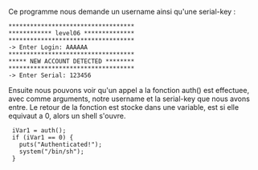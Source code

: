 Ce programme nous demande un username ainsi qu'une serial-key :

    ***********************************
    ************ level06 **************
    ***********************************
    -> Enter Login: AAAAAA
    ***********************************
    ***** NEW ACCOUNT DETECTED ********
    ***********************************
    -> Enter Serial: 123456
    
Ensuite nous pouvons voir qu'un appel a la fonction auth() est effectuee, avec comme arguments, notre username et la serial-key que nous avons entre.
Le retour de la fonction est stocke dans une variable, est si elle equivaut a 0, alors un shell s'ouvre.

     iVar1 = auth();
     if (iVar1 == 0) {
       puts("Authenticated!");
       system("/bin/sh");
     }
